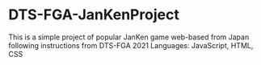 # DTS-FGA-JanKenProject
This is a simple project of popular JanKen game web-based from Japan following instructions from DTS-FGA 2021
Languages: JavaScript, HTML, CSS
